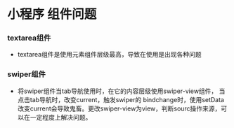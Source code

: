 # 小程序 组件问题

### textarea组件
* textarea组件是使用元素组件层级最高，导致在使用是出现各种问题

### swiper组件
* 将swiper组件当tab导航使用时，在它的内容层级使用swiper-view组件，
当点击tab导航时，改变current，触发swiper的 bindchange时，使用setData改变current会导致鬼畜。更改swiper-view为view，判断sourc操作来源，可以在一定程度上解决问题。
